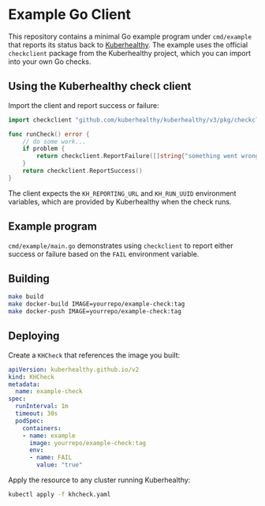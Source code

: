 # Example Go Client

This repository contains a minimal Go example program under `cmd/example` that reports its status back to [Kuberhealthy](https://github.com/kuberhealthy/kuberhealthy). The example uses the official `checkclient` package from the Kuberhealthy project, which you can import into your own Go checks.

## Using the Kuberhealthy check client

Import the client and report success or failure:

```go
import checkclient "github.com/kuberhealthy/kuberhealthy/v3/pkg/checkclient"

func runCheck() error {
    // do some work...
    if problem {
        return checkclient.ReportFailure([]string{"something went wrong"})
    }
    return checkclient.ReportSuccess()
}
```

The client expects the `KH_REPORTING_URL` and `KH_RUN_UUID` environment variables, which are provided by Kuberhealthy when the check runs.

## Example program

`cmd/example/main.go` demonstrates using `checkclient` to report either success or failure based on the `FAIL` environment variable.

## Building

```sh
make build
make docker-build IMAGE=yourrepo/example-check:tag
make docker-push IMAGE=yourrepo/example-check:tag
```

## Deploying

Create a `KHCheck` that references the image you built:

```yaml
apiVersion: kuberhealthy.github.io/v2
kind: KHCheck
metadata:
  name: example-check
spec:
  runInterval: 1m
  timeout: 30s
  podSpec:
    containers:
    - name: example
      image: yourrepo/example-check:tag
      env:
      - name: FAIL
        value: "true"
```

Apply the resource to any cluster running Kuberhealthy:

```sh
kubectl apply -f khcheck.yaml
```
